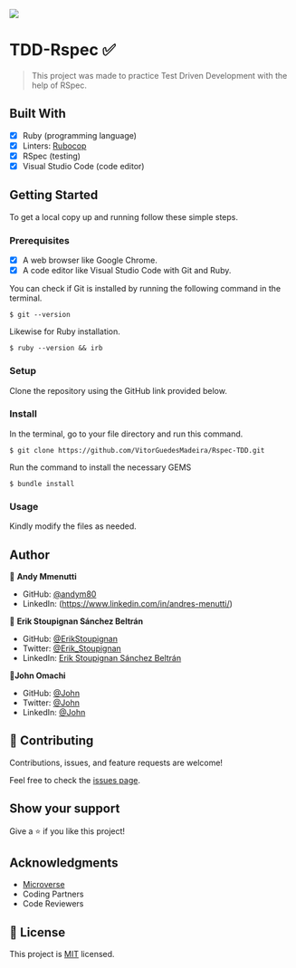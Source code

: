 ![](https://img.shields.io/badge/Microverse-blueviolet)

# TDD-Rspec ✅

> This project was made to practice Test Driven Development with the help of RSpec.

## Built With

- [x] Ruby (programming language)
- [x] Linters: [Rubocop](https://rubocop.org/)
- [x] RSpec (testing)
- [x] Visual Studio Code (code editor)

## Getting Started

To get a local copy up and running follow these simple steps.

### Prerequisites

- [x] A web browser like Google Chrome.
- [x] A code editor like Visual Studio Code with Git and Ruby.

You can check if Git is installed by running the following command in the terminal.
```
$ git --version
```

Likewise for Ruby installation.
```
$ ruby --version && irb
```

### Setup

Clone the repository using the GitHub link provided below.

### Install

In the terminal, go to your file directory and run this command.
```
$ git clone https://github.com/VitorGuedesMadeira/Rspec-TDD.git
```

Run the command to install the necessary GEMS
```
$ bundle install
```

### Usage

Kindly modify the files as needed.

## Author

👤 **Andy Mmenutti**
- GitHub: [@andym80](https://github.com/andym80)
- LinkedIn: (https://www.linkedin.com/in/andres-menutti/)


👤 **Erik Stoupignan Sánchez Beltrán** 
- GitHub: [@ErikStoupignan](https://github.com/ErikStoupignan) 
- Twitter: [@Erik_Stoupignan](https://twitter.com/Erik_Stoupignan) 
- LinkedIn: [Erik Stoupignan Sánchez Beltrán](https://www.linkedin.com/in/erik-sanchez-beltran/)


👤**John Omachi**
- GitHub: [@John](https://github.com/MrOmachi)
- Twitter: [@John](https://twitter.com/MrOmachi)
- LinkedIn: [@John](https://www.linkedin.com/in/john-omachi-0b5b5b1b3/)

## 🤝 Contributing

Contributions, issues, and feature requests are welcome!

Feel free to check the [issues page](hhttps://github.com/VitorGuedesMadeira/Morse-Decoder/issues).

## Show your support

Give a ⭐️ if you like this project!

## Acknowledgments

- [Microverse](https://www.microverse.org/)
- Coding Partners
- Code Reviewers

## 📝 License

This project is [MIT](./MIT.md) licensed.
